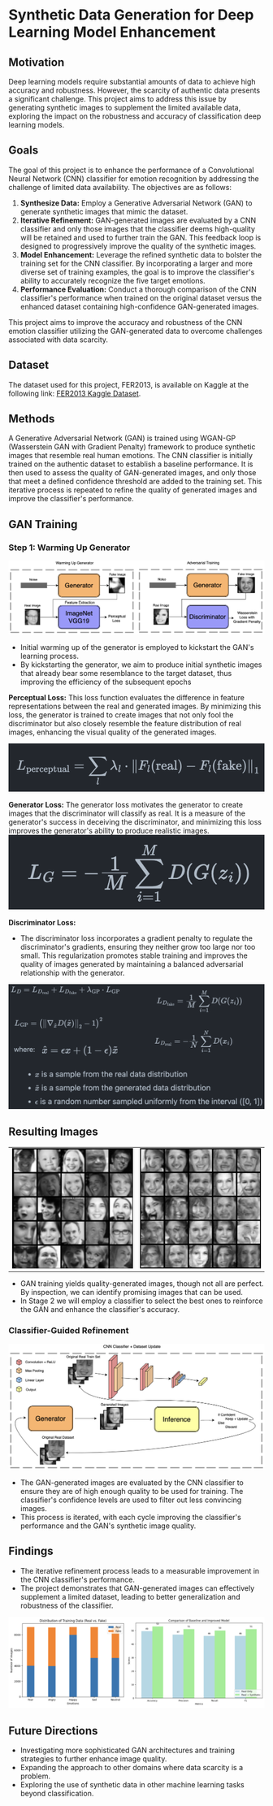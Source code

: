 # Synthetic Data Generation for Deep Learning Model Enhancement

## Motivation

Deep learning models require substantial amounts of data to achieve high accuracy and robustness. However, the scarcity of authentic data presents a significant challenge. This project aims to address this issue by generating synthetic images to supplement the limited available data, exploring the impact on the robustness and accuracy of classification deep learning models.

## Goals

The goal of this project is to enhance the performance of a Convolutional Neural Network (CNN) classifier for emotion recognition by addressing the challenge of limited data availability. The objectives are as follows:

1. **Synthesize Data:** Employ a Generative Adversarial Network (GAN) to generate synthetic images that mimic the dataset. 
2. **Iterative Refinement:** GAN-generated images are evaluated by a CNN classifier and only those images that the classifier deems high-quality will be retained and used to further train the GAN. This feedback loop is designed to progressively improve the quality of the synthetic images.
3. **Model Enhancement:** Leverage the refined synthetic data to bolster the training set for the CNN classifier. By incorporating a larger and more diverse set of training examples, the goal is to improve the classifier's ability to accurately recognize the five target emotions.
4. **Performance Evaluation:** Conduct a thorough comparison of the CNN classifier's performance when trained on the original dataset versus the enhanced dataset containing high-confidence GAN-generated images. 

This project aims to improve the accuracy and robustness of the CNN emotion classifier utilizing the GAN-generated data to overcome challenges associated with data scarcity.

## Dataset
The dataset used for this project, FER2013, is available on Kaggle at the following link: [FER2013 Kaggle Dataset](https://www.kaggle.com/datasets/msambare/fer2013).

## Methods

A Generative Adversarial Network (GAN) is trained using WGAN-GP (Wasserstein GAN with Gradient Penalty) framework to produce synthetic images that resemble real human emotions. The CNN classifier is initially trained on the authentic dataset to establish a baseline performance. It is then used to assess the quality of GAN-generated images, and only those that meet a defined confidence threshold are added to the training set. This iterative process is repeated to refine the quality of generated images and improve the classifier's performance.

## GAN Training

### Step 1: Warming Up Generator

![Figure 1](Figures/Figure1.png)

- Initial warming up of the generator is employed to kickstart the GAN's learning process.
- By kickstarting the generator, we aim to produce initial synthetic images that already bear some resemblance to the target dataset, thus improving the efficiency of the subsequent epochs


**Perceptual Loss:**
This loss function evaluates the difference in feature representations between the real and generated images. By minimizing this loss, the generator is trained to create images that not only fool the discriminator but also closely resemble the feature distribution of real images, enhancing the visual quality of the generated images.

![Figure 2](Figures/Figure2.png)


**Generator Loss:**
The generator loss motivates the generator to create images that the discriminator will classify as real. It is a measure of the generator's success in deceiving the discriminator, and minimizing this loss improves the generator's ability to produce realistic images.
![Figure 3](Figures/Figure3.png)


**Discriminator Loss:**
- The discriminator loss incorporates a gradient penalty to regulate the discriminator's gradients, ensuring they neither grow too large nor too small. This regularization promotes stable training and improves the quality of images generated by maintaining a balanced adversarial relationship with the generator.


![Figure 2](Figures/Figure4.png)


## Resulting Images

<table>
  <tr>
    <td><img src="https://github.com/napronald/GAN/blob/main/Figures/Figure5.png" alt="Figure 1" /></td>
    <td><img src="https://github.com/napronald/GAN/blob/main/Figures/Figure6.png" alt="Figure 2" /></td>
  </tr>
</table>

- GAN training yields quality-generated images, though not all are perfect. By inspection, we can identify promising images that can be used.
- In Stage 2 we will employ a classifier to select the best ones to  reinforce the GAN and enhance the classifier's accuracy.



### Classifier-Guided Refinement

![Figure 2](Figures/Figure7.png)

- The GAN-generated images are evaluated by the CNN classifier to ensure they are of high enough quality to be used for training. The classifier's confidence levels are used to filter out less convincing images.
- This process is iterated, with each cycle improving the classifier's performance and the GAN's synthetic image quality.


## Findings

- The iterative refinement process leads to a measurable improvement in the CNN classifier's performance.
- The project demonstrates that GAN-generated images can effectively supplement a limited dataset, leading to better generalization and robustness of the classifier.

![Figure 2](Figures/Figure8.png)



## Future Directions

- Investigating more sophisticated GAN architectures and training strategies to further enhance image quality.
- Expanding the approach to other domains where data scarcity is a problem.
- Exploring the use of synthetic data in other machine learning tasks beyond classification.
